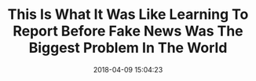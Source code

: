 ---
date: 2018-04-09 15:04:23
link:
  source: pocket
  source_url: https://getpocket.com
  text: This Is What It Was Like Learning To Report Before Fake News Was The Biggest
    Problem In The World
  url: https://www.buzzfeed.com/bensmith/ben-smith-the-mistakes-i-made-as-a-young-reporter
slug: this-is-what-it-was-like-learning-to-report-before-fake-news-was-the-biggest-problem-in-the-world
source: pocket
title: This Is What It Was Like Learning To Report Before Fake News Was The Biggest
  Problem In The World
---